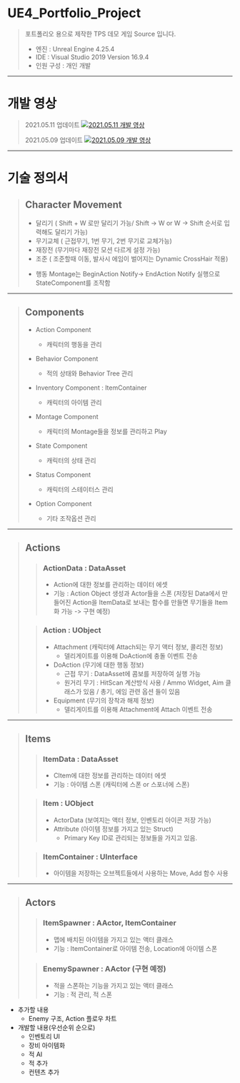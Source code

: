 # UE4_Portfolio_Project
> 포트폴리오 용으로 제작한 TPS 데모 게임 Source 입니다.
>
> - 엔진 : Unreal Engine 4.25.4
> - IDE : Visual Studio 2019 Version 16.9.4
> - 인원 구성 : 개인 개발

----------------------------------------
   
# 개발 영상
> 2021.05.11 업데이트
> [![2021.05.11 개발 영상](http://img.youtube.com/vi/S9OkDscNSng/0.jpg)](https://www.youtube.com/watch?v=S9OkDscNSng)
> 
> 2021.05.09 업데이트
> [![2021.05.09 개발 영상](http://img.youtube.com/vi/PDIeuZGZOV0/0.jpg)](https://www.youtube.com/watch?v=PDIeuZGZOV0)
> 
   
----------------------------------------
    
# 기술 정의서
> ## Character Movement
>
> * 달리기 ( Shift + W 로만 달리기 가능/ Shift -> W or W -> Shift 순서로 입력해도 달리기 가능)
> * 무기교체 ( 근접무기, 1번 무기, 2번 무기로 교체가능)
> * 재장전 (무기마다 재장전 모션 다르게 설정 가능)
> * 조준 ( 조준할때 이동, 발사시 에임이 벌어지는 Dynamic CrossHair 적용)
>
> - 행동 Montage는 BeginAction Notify-> EndAction Notify 실행으로 StateComponent를 조작함

----------------------------------------
   
> ## Components
>
> * Action Component
>   - 캐릭터의 행동을 관리
>   
> * Behavior Component 
>   - 적의 상태와 Behavior Tree 관리
>   
> * Inventory Component : ItemContainer
>   - 캐릭터의 아이템 관리 
>   
> * Montage Component
>   - 캐릭터의 Montage들을 정보를 관리하고 Play
>   
> * State Component
>   - 캐릭터의 상태 관리
>   
> * Status Component
>   - 캐릭터의 스테이터스 관리
>   
> * Option Component
>   - 기타 조작옵션 관리
   
----------------------------------------
   
> ## Actions
>
>> ### ActionData : DataAsset
>> + Action에 대한 정보를 관리하는 데이터 에셋
>> + 기능 : Action Object 생성과 Actor들을 스폰
>>   (저장된 Data에서 만들어진 Action을 ItemData로 보내는 함수를 만들면 무기들을 Item화 가능 -> 구현 예정)
> 
>> ### Action : UObject 
>> + Attachment (캐릭터에 Attach되는 무기 액터 정보, 콜리전 정보)
>>    - 델리게이트를 이용해 DoAction에 충돌 이벤트 전송
>> + DoAction (무기에 대한 행동 정보)
>>    -	근접 무기 : DataAsset에 콤보를 저장하여 실행 가능
>>    - 원거리 무기 : HitScan 계산방식 사용 / Ammo Widget, Aim 클래스가 있음 / 총기, 에임 관련 옵션 들이 있음
>> + Equipment (무기의 장착과 해제 정보)
>>    - 델리게이트를 이용해 Attachment에 Attach 이벤트 전송
   
----------------------------------------
   
> ## Items
> 
>> ### ItemData : DataAsset
>> + CItem에 대한 정보를 관리하는 데이터 에셋
>> + 기능 : 아이템 스폰 (캐릭터에 스폰 or 스포너에 스폰)
>
>> ### Item : UObject
>> + ActorData (보여지는 액터 정보, 인벤토리 아이콘 저장 가능)
>> + Attribute (아이템 정보를 가지고 있는 Struct)
>>    - Primary Key ID로 관리되는 정보들을 가지고 있음.
>   
>> ### ItemContainer : UInterface
>> + 아이템을 저장하는 오브젝트들에서 사용하는 Move, Add 함수 사용
   
----------------------------------------
   
> ## Actors
> 
>> ### ItemSpawner : AActor, ItemContainer
>> + 맵에 배치된 아이템을 가지고 있는 액터 클래스
>> + 기능 : ItemContainer로 아이템 전송, Location에 아이템 스폰
> 
>> ### EnemySpawner : AActor (구현 예정)
>> + 적을 스폰하는 기능을 가지고 있는 액터 클래스
>> + 기능 : 적 관리, 적 스폰

 * 추가할 내용
    - Enemy 구조, Action 플로우 차트
 * 개발할 내용(우선순위 순으로)
    - 인벤토리 UI
    - 장비 아이템화
    - 적 AI
    - 적 추가
    - 컨텐츠 추가

